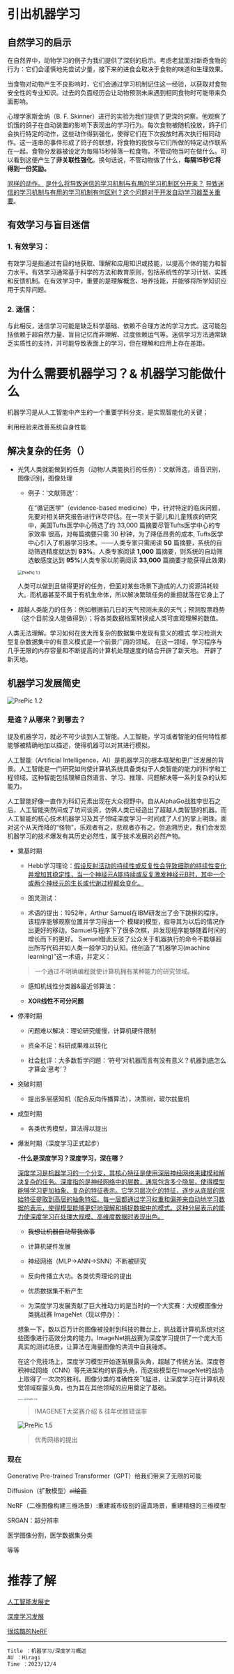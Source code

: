 # 引出机器学习

## 自然学习的启示

在自然界中，动物学习的例子为我们提供了深刻的启示。考虑老鼠面对新奇食物的行为：它们会谨慎地先尝试少量，接下来的进食会取决于食物的味道和生理效果。

当食物对动物产生不良影响时，它们会通过学习机制记住这一经验，以获取对食物安全性的专业知识。过去的负面经历会让动物预测未来遇到相同食物时可能带来负面影响。

心理学家斯金纳（B. F. Skinner）进行的实验为我们提供了更深的洞察。他观察了饥饿的鸽子在自动装置的影响下表现出的学习行为。每次食物被随机投放，鸽子们会执行特定的动作，这些动作得到强化，使得它们在下次投放时再次执行相同动作。这一连串的事件形成了鸽子的联想，将食物的投放与它们所做的特定动作联系在一起。食物分发器被设定为每隔15秒掉落一粒食物，不管动物当时在做什么。可以看到这便产生了**非关联性强化**。换句话说，不管动物做了什么，**每隔15秒它将得到一份奖励。**

<u>同样的动作。</u>
<u>是什么将导致迷信的学习机制与有用的学习机制区分开来？</u>
<u>导致迷信的学习机制与有用的学习机制有何区别？这个问题对于开发自动学习器至关重要</u>。

## 有效学习与盲目迷信

### 1. **有效学习：**

有效学习是指通过有目的地获取、理解和应用知识或技能，以提高个体的能力和智力水平。有效学习通常基于科学的方法和教育原则，包括系统性的学习计划、实践和反馈机制。在有效学习中，重要的是理解概念、培养技能，并能够将所学知识应用于实际问题。

### 2. **迷信：**

与此相反，迷信学习可能是缺乏科学基础、依赖不合理方法的学习方式。这可能包括依赖于超自然力量、盲目记忆而非理解、过度依赖运气等。迷信学习方法通常缺乏实质性的支持，并可能导致表面上的学习，但在理解和应用上存在差距。

# 为什么需要机器学习？& 机器学习能做什么

机器学习是从人工智能中产生的一个重要学科分支，是实现智能化的关键；

利用经验来改善系统自身性能

## 解决复杂的任务（）

- 光凭人类就能做到的任务（动物/人类能执行的任务）：文献筛选，语音识别，图像识别，图像处理

  - 例子：’文献筛选‘：

    在“循证医学”（evidence-based medicine）中，针对特定的临床问题，先要对相关研究报告进行详尽评估。在一项关于婴儿和儿童残疾的研究中，美国Tufts医学中心筛选了约 33,000 篇摘要尽管Tufts医学中心的专家效率 很高，对每篇摘要只需 30 秒钟，为了降低昂贵的成本, Tufts医学中心引入了机器学习技术。——人类专家只需阅读 **50** 篇摘要，系统的自动筛选精度就达到 **93%**。人类专家阅读 **1,000** 篇摘要，则系统的自动筛选敏感度达到 **95%**(人类专家以前需阅读 **33,000** 篇摘要才能获得此效果)

  <img src="./medic/PrePic 1.1.png" alt="PrePic 1.1" style="zoom:67%;" />

  人类可以做到且做得更好的任务，但面对某些场景下造成的人力资源消耗较大。而机器甚至不属于有机生命体，所以解决繁琐任务的重担就落在它身上了

- 超越人类能力的任务：例如根据前几日的天气预测未来的天气；预测股票趋势（这个目前没人能做得到）；将各类数据档案转换成人类可直观理解的数值。

人类无法理解。学习如何在庞大而复杂的数据集中发现有意义的模式
学习检测大型复杂数据集中的有意义模式是一个前景广阔的领域。
在这一领域，学习程序与几乎无限的内存容量和不断提高的计算机处理速度的结合开辟了新天地。
开辟了新天地。

## 机器学习发展简史

![PrePic 1.2](./medic/PrePic%201.2.png)

### 是谁？从哪来？到哪去？

提及机器学习，就必不可少谈到人工智能。人工智能，学习或者智能的任何特性都能够被精确地加以描述，使得机器可以对其进行模拟。

人工智能（Artificial Intelligence，AI）是机器学习的根本框架和更广泛发展的背景。人工智能是一门研究如何使计算机系统具备类似于人类智能的能力的科学和工程领域。这种智能包括理解自然语言、学习、推理、问题解决等一系列复杂的认知能力。

人工智能好像一直作为科幻元素出现在大众视野中。自从AlphaGo战胜李世石之后，人工智能突然间成了坊间谈资，仿佛人类已经造出了超越人类智慧的机器。而人工智能的核心技术机器学习及其子领域深度学习一时间成了人们的掌上明珠。面对这个从天而降的“怪物”，乐观者有之，悲观者亦有之。但追溯历史，我们会发现机器学习的技术爆发有其历史必然性，属于技术发展的必然产物。

- 奠基时期

  - Hebb学习理论：<u>假设反射活动的持续性或反复性会导致细胞的持续性变化并增加其稳定性，当一个神经元A能持续或反复激发神经元B时，其中一个或两个神经元的生长或代谢过程都会变化。</u>

  - 图灵测试：

  - 术语的提出：1952年，Arthur Samuel在IBM研发出了会下跳棋的程序。该程序能够观察位置并学习得出一个 模糊的模型，指导其为以后的情况作出更好的移动。Samuel与程序下了很多次棋，并发现程序能够随着时间的增长而下的更好。 Samuel借此反驳了公众关于机器执行的命令不能够超出所写代码并如人类一般学习的认知。他创造了“机器学习(machine learning)”这一术语，并定义：

  > 一个通过不明确编程就使计算机拥有某种能力的研究领域。

  - 感知机线性分类器&最近邻算法：

  - **XOR线性不可分问题**

- 停滞时期

  - 问题难以解决：理论研究缓慢，计算机硬件限制

  - 资金不足：科研成果难以转化

  - 社会批评：大多数哲学问题：‘符号’对机器而言有没有意义？机器到底怎么才算会‘思考’？

- 突破时期

  - 提出多层感知机（配合反向传播算法），决策树，玻尔兹曼机

- 成型时期

  - 各类优秀模型，算法得以提出

- 爆发时期（深度学习正式起步）

  **-什么是深度学习？深度学习，深在哪？**

  <u>深度学习是机器学习的一个分支，其核心特征是使用深层神经网络来建模和解决复杂的任务。深度指的是神经网络中的层数，通常包含多个隐层，使得模型能够学习更加抽象、复杂的特征表示。它学习层次化的特征，逐步从底层的原始特征提取到高层的抽象特征。每一层都通过学习权重和偏差来自动地学习数据的表示，使得模型能够更好地理解和捕捉数据中的模式。这种分层表示的能力使深度学习在处理大规模、高维度数据时表现出色。</u>

  - ~~我想让机器自动帮我做事~~

  - 计算机硬件发展

  - 神经网络（MLP->ANN->SNN）不断被研究

  - 反向传播立大功。各类优秀理论的提出

  - 优质数据集不断产生

  - 为深度学习发展贡献了巨大推动力的是当时的一个大奖赛：大规模图像分类挑战赛 ImageNet（现以停办）：

  想象一下，数以百万计的图像被投射到科技的舞台上，挑战着计算机系统对这些图像进行高效分类的能力。ImageNet挑战赛为深度学习提供了一个庞大而真实的测试场景，让算法在海量图像的洪流中自我锤炼。

  在这个竞技场上，深度学习模型开始逐渐展露头角，超越了传统方法。深度卷积神经网络（CNN）等先进架构的崭露头角，而这些模型在ImageNet的战场上取得了一次次的胜利。图像分类的准确性突飞猛进，让深度学习在计算机视觉领域崭露头角，也为其在其他领域的应用奠定了基础。
  
  <img src="./medic/PrePic 1.3.png" alt="PrePic 1.3" style="zoom:20%;" /><img src="./medic/PrePic 1.4.png" alt="PrePic 1.4" style="zoom:35%;" />
  
  > IMAGENET大奖赛介绍 & 往年优胜错误率
  
  ![PrePic 1.5](./medic/PrePic%201.5.png)
  
  > 优秀网络的提出

### 现在
Generative Pre-trained Transformer（GPT）给我们带来了无限的可能

Diffusion（扩散模型）~~ai绘画~~

NeRF（二维图像构建三维场景）:重建城市级别的逼真场景，重建精细的三维模型

SRGAN：超分辨率

医学图像分割，医学数据集分类

等等

# 推荐了解

[人工智能发展史](https://zh.wikipedia.org/wiki/%E4%BA%BA%E5%B7%A5%E6%99%BA%E8%83%BD%E5%8F%B2)

[深度学习发展](https://blog.hawkhai.com/blog/2020/12/26/A-brief-history-of-neural-networks-and-deep-learning)

[很炫酷的NeRF](https://www.matthewtancik.com/nerf)

---
``` bash
Title ：机器学习/深度学习概述
AU ：Hiragi
Time ：2023/12/4
```